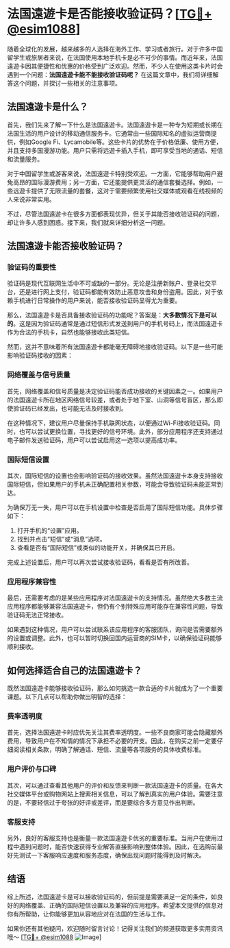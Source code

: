 # 法国遠遊卡是否能接收验证码？[[TG💪+ @esim1088](https://t.me/s/esim1088)]

随着全球化的发展，越来越多的人选择在海外工作、学习或者旅行。对于许多中国留学生或旅居者来说，在法国使用本地手机卡是必不可少的事情。而近年来，法国遠遊卡因其便捷性和优惠的价格受到广泛欢迎。然而，不少人在使用这类卡片时会遇到一个问题：**法国遠遊卡能不能接收验证码呢？** 在这篇文章中，我们将详细解答这个问题，并探讨一些相关的注意事项。

## 法国遠遊卡是什么？

首先，我们先来了解一下什么是法国遠遊卡。法国遠遊卡是一种专为短期或长期在法国生活的用户设计的移动通信服务卡。它通常由一些国际知名的虚拟运营商提供，例如Google Fi、Lycamobile等。这些卡片的优势在于价格低廉、使用方便，并且支持多国漫游功能。用户只需将远遊卡插入手机，即可享受当地的通话、短信和流量服务。

对于中国留学生或游客来说，法国遠遊卡特别受欢迎。一方面，它能够帮助用户避免高昂的国际漫游费用；另一方面，它还能提供更灵活的通信套餐选择。例如，一些远遊卡提供了无限流量的套餐，这对于需要频繁使用社交媒体或观看在线视频的人来说非常实用。

不过，尽管法国遠遊卡在很多方面都表现优异，但关于其能否接收验证码的问题，却让许多人感到困惑。接下来，我们就来详细分析这一问题。

## 法国遠遊卡能否接收验证码？

### 验证码的重要性

验证码是现代互联网生活中不可或缺的一部分。无论是注册新账户、登录社交平台，还是进行网上支付，验证码都能有效防止恶意攻击和身份盗用。因此，对于依赖手机进行日常操作的用户来说，能否接收验证码显得尤为重要。

那么，法国遠遊卡是否具备接收验证码的功能呢？答案是：**大多数情况下是可以的**。这是因为验证码通常是通过短信形式发送到用户的手机号码上，而法国遠遊卡作为合法的手机卡，自然也能够接收此类短信。

然而，这并不意味着所有法国遠遊卡都能毫无障碍地接收验证码。以下是一些可能影响验证码接收的因素：

### 网络覆盖与信号质量

首先，网络覆盖和信号质量是决定验证码能否成功接收的关键因素之一。如果用户的法国遠遊卡所在地区网络信号较差，或者处于地下室、山洞等信号盲区，那么即使验证码已经发出，也可能无法及时接收到。

在这种情况下，建议用户尽量保持手机联网状态，以便通过Wi-Fi接收验证码。同时，也可以尝试更换位置，寻找更好的信号环境。此外，部分应用程序还支持通过电子邮件发送验证码，用户可以尝试启用这一选项以提高成功率。

### 国际短信设置

其次，国际短信的设置也会影响验证码的接收效果。虽然法国遠遊卡本身支持接收国际短信，但如果用户的手机未正确配置相关参数，可能会导致验证码未能正常到达。

为确保万无一失，用户可以在手机设置中检查是否启用了国际短信功能。具体步骤如下：
1. 打开手机的“设置”应用。
2. 找到并点击“短信”或“消息”选项。
3. 查看是否有“国际短信”或类似的功能开关，并确保其已开启。

完成上述设置后，用户可以再次尝试接收验证码，看看是否有所改善。

### 应用程序兼容性

最后，还需要考虑的是某些应用程序对法国遠遊卡的支持情况。虽然绝大多数主流应用程序都能够兼容法国遠遊卡，但仍有个别特殊应用可能存在兼容性问题，导致验证码无法正常接收。

如果遇到这种情况，用户可以尝试联系该应用程序的客服团队，询问是否需要额外的设置或调整。此外，也可以暂时切换回国内运营商的SIM卡，以确保验证码能够顺利接收。

## 如何选择适合自己的法国遠遊卡？

既然法国遠遊卡能够接收验证码，那么如何挑选一款合适的卡片就成为了一个重要课题。以下几点可以帮助你做出明智的选择：

### 费率透明度

首先，选择法国遠遊卡时应优先关注其费率透明度。一些不良商家可能会隐藏额外费用，导致用户在不知情的情况下承担不必要的开支。因此，在购买之前一定要仔细阅读相关条款，明确了解通话、短信、流量等各项服务的具体收费标准。

### 用户评价与口碑

其次，可以通过查看其他用户的评价和反馈来判断一款法国遠遊卡的质量。在各大社交媒体平台或购物网站上搜索相关信息，可以了解到真实的用户体验。需要注意的是，不要轻信过于夸张的好评或差评，而是要综合多方意见作出判断。

### 客服支持

另外，良好的客服支持也是衡量一款法国遠遊卡优劣的重要标准。当用户在使用过程中遇到问题时，能否快速获得专业解答直接影响到整体体验。因此，在选购前最好先测试一下客服响应速度和服务态度，确保出现问题时能得到及时解决。

## 结语

综上所述，法国遠遊卡是可以接收验证码的，但前提是需要满足一定的条件，如良好的网络覆盖、正确的国际短信设置以及兼容的应用程序。希望本文提供的信息对你有所帮助，让你能够更加从容地应对在法国的生活与工作。

如果你还有其他疑问，欢迎随时留言讨论！记得关注我们的频道获取更多实用资讯哦～ [[TG💪+ @esim1088](https://t.me/s/esim1088) ![Image](https://i.postimg.cc/4NQfJmqS/Snipaste-2025-05-13-00-14-12.png)]